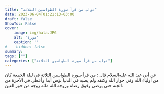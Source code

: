 ```yaml
---
title: "ثواب من قرأ سورة الطواسين الثلاثة"
date: 2023-06-04T01:21:13+03:00
draft: false
ShowToc: False
cover:
    image: img/hala.JPG
    alt: 'صورة'
    caption: ''
#    hidden: false
summary: 
tags: [""]
categories: ["ثواب من قرأ سورة الطواسين الثلاثة"]
---
```

عن أبي عبد الله عليه‌السلام قال : من قرأ سورة الطواسين الثلاثة في ليلة
الجمعة كان من أولياء الله وفي جوار الله وكنفه ولم يصبه في الدنيا بؤس
أبدا وأعطى في الآخرة من الجنة حتى يرضى وفوق رضاه وزوجه الله
مائة زوجة من حور العين.

